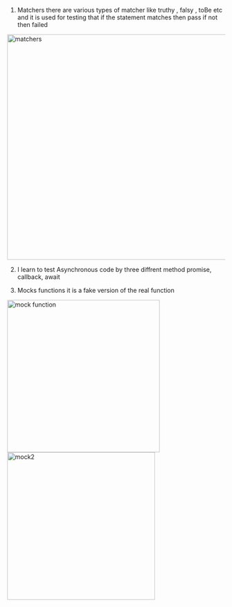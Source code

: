 1) Matchers there are various types of matcher like truthy , falsy , toBe etc and it is used for testing that if the statement matches then pass if not then failed
<img width="521" alt="matchers" src="https://github.com/subodh245/JavaScript-Testing-With-Jest/assets/118099441/8eb4133a-dc42-4ee8-81eb-ffe4219d1795">
   
2)  I learn to test Asynchronous code by three diffrent method promise, callback, await

3) Mocks functions it is a fake version of the real function 
<img width="352" alt="mock function" src="https://github.com/subodh245/JavaScript-Testing-With-Jest/assets/118099441/8e1807da-ab0a-4d54-a817-9d134927dd1f">
<img width="341" alt="mock2" src="https://github.com/subodh245/JavaScript-Testing-With-Jest/assets/118099441/5ca2dbb0-525b-41ff-88be-98120b2440b7">

